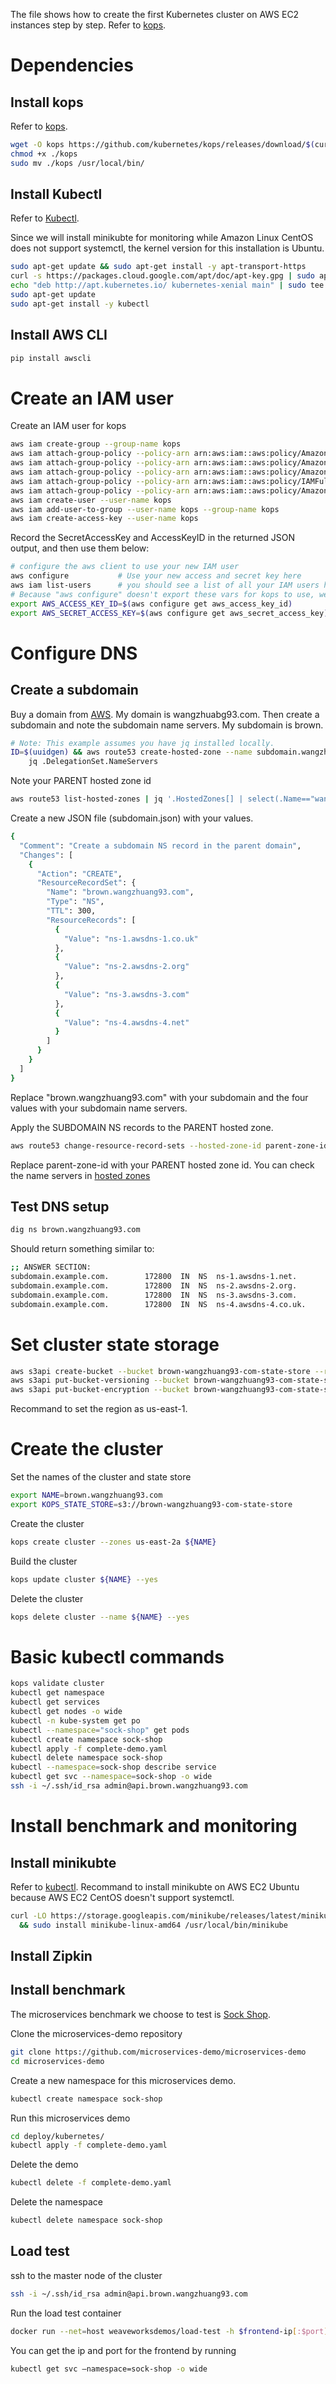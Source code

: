 The file shows how to create the first Kubernetes cluster on AWS EC2 instances step by step. 
Refer to [kops](https://github.com/alvenwong/kops/blob/master/docs/aws.md).
# Dependencies
## Install kops
Refer to [kops](https://github.com/kubernetes/kops/blob/master/docs/install.md).
```bash
wget -O kops https://github.com/kubernetes/kops/releases/download/$(curl -s https://api.github.com/repos/kubernetes/kops/releases/latest | grep tag_name | cut -d '"' -f 4)/kops-linux-amd64
chmod +x ./kops
sudo mv ./kops /usr/local/bin/
```
## Install Kubectl
Refer to [Kubectl](https://kubernetes.io/docs/tasks/tools/install-kubectl/). <p>
Since we will install minikubte for monitoring while Amazon Linux CentOS does not support systemctl, 
the kernel version for this installation is Ubuntu.
```bash
sudo apt-get update && sudo apt-get install -y apt-transport-https
curl -s https://packages.cloud.google.com/apt/doc/apt-key.gpg | sudo apt-key add -
echo "deb http://apt.kubernetes.io/ kubernetes-xenial main" | sudo tee -a /etc/apt/sources.list.d/kubernetes.list
sudo apt-get update
sudo apt-get install -y kubectl
```
## Install AWS CLI
```bash
pip install awscli
```

# Create an IAM user
Create an IAM user for kops

```bash
aws iam create-group --group-name kops
aws iam attach-group-policy --policy-arn arn:aws:iam::aws:policy/AmazonEC2FullAccess --group-name kops
aws iam attach-group-policy --policy-arn arn:aws:iam::aws:policy/AmazonRoute53FullAccess --group-name kops
aws iam attach-group-policy --policy-arn arn:aws:iam::aws:policy/AmazonS3FullAccess --group-name kops
aws iam attach-group-policy --policy-arn arn:aws:iam::aws:policy/IAMFullAccess --group-name kops
aws iam attach-group-policy --policy-arn arn:aws:iam::aws:policy/AmazonVPCFullAccess --group-name kops
aws iam create-user --user-name kops
aws iam add-user-to-group --user-name kops --group-name kops
aws iam create-access-key --user-name kops
```
Record the SecretAccessKey and AccessKeyID in the returned JSON output, and then use them below:
```bash
# configure the aws client to use your new IAM user
aws configure           # Use your new access and secret key here
aws iam list-users      # you should see a list of all your IAM users here
# Because "aws configure" doesn't export these vars for kops to use, we export them now
export AWS_ACCESS_KEY_ID=$(aws configure get aws_access_key_id)
export AWS_SECRET_ACCESS_KEY=$(aws configure get aws_secret_access_key)
```

# Configure DNS
## Create a subdomain
Buy a domain from [AWS](https://console.aws.amazon.com/route53/home). My domain is wangzhuabg93.com. 
Then create a subdomain and note the subdomain name servers. My subdomain is brown.
```bash
# Note: This example assumes you have jq installed locally.
ID=$(uuidgen) && aws route53 create-hosted-zone --name subdomain.wangzhuang93.com --caller-reference $ID | \
    jq .DelegationSet.NameServers
```
Note your PARENT hosted zone id
```bash
aws route53 list-hosted-zones | jq '.HostedZones[] | select(.Name=="wangzhuang93.com.") | .Id’
```
Create a new JSON file (subdomain.json) with your values.
```bash
{
  "Comment": "Create a subdomain NS record in the parent domain",
  "Changes": [
    {
      "Action": "CREATE",
      "ResourceRecordSet": {
        "Name": "brown.wangzhuang93.com",
        "Type": "NS",
        "TTL": 300,
        "ResourceRecords": [
          {
            "Value": "ns-1.awsdns-1.co.uk"
          },
          {
            "Value": "ns-2.awsdns-2.org"
          },
          {
            "Value": "ns-3.awsdns-3.com"
          },
          {
            "Value": "ns-4.awsdns-4.net"
          }
        ]
      }
    }
  ]
}
```
Replace "brown.wangzhuang93.com" with your subdomain and the four values with your subdomain name servers.<p>
Apply the SUBDOMAIN NS records to the PARENT hosted zone.
```bash
aws route53 change-resource-record-sets --hosted-zone-id parent-zone-id --change-batch file://subdomain.json
```
Replace parent-zone-id with your PARENT hosted zone id. You can check the name servers in 
[hosted zones](https://console.aws.amazon.com/route53/home#hosted-zones:)

## Test DNS setup
```bash
dig ns brown.wangzhuang93.com
```
Should return something similar to:
```bash
;; ANSWER SECTION:
subdomain.example.com.        172800  IN  NS  ns-1.awsdns-1.net.
subdomain.example.com.        172800  IN  NS  ns-2.awsdns-2.org.
subdomain.example.com.        172800  IN  NS  ns-3.awsdns-3.com.
subdomain.example.com.        172800  IN  NS  ns-4.awsdns-4.co.uk.
```

# Set cluster state storage 
```bash
aws s3api create-bucket --bucket brown-wangzhuang93-com-state-store --region us-east-1
aws s3api put-bucket-versioning --bucket brown-wangzhuang93-com-state-store  --versioning-configuration Status=Enabled
aws s3api put-bucket-encryption --bucket brown-wangzhuang93-com-state-store --server-side-encryption-configuration '{"Rules":[{"ApplyServerSideEncryptionByDefault":{"SSEAlgorithm":"AES256"}}]}'
```
Recommand to set the region as us-east-1. 

# Create the cluster
Set the names of the cluster and state store
```bash
export NAME=brown.wangzhuang93.com
export KOPS_STATE_STORE=s3://brown-wangzhuang93-com-state-store
```
Create the cluster
```bash
kops create cluster --zones us-east-2a ${NAME}
```
Build the cluster
```bash
kops update cluster ${NAME} --yes
```
Delete the cluster
```bash
kops delete cluster --name ${NAME} --yes
```

# Basic kubectl commands
```bash
kops validate cluster
kubectl get namespace
kubectl get services
kubectl get nodes -o wide
kubectl -n kube-system get po
kubectl --namespace="sock-shop" get pods 
kubectl create namespace sock-shop
kubectl apply -f complete-demo.yaml
kubectl delete namespace sock-shop
kubectl --namespace=sock-shop describe service
kubectl get svc --namespace=sock-shop -o wide
ssh -i ~/.ssh/id_rsa admin@api.brown.wangzhuang93.com
```

# Install benchmark and monitoring
## Install minikubte
Refer to [kubectl](https://kubernetes.io/docs/tasks/tools/install-kubectl/). 
Recommand to install minikubte on AWS EC2 Ubuntu because AWS EC2 CentOS doesn't support systemctl.
```bash
curl -LO https://storage.googleapis.com/minikube/releases/latest/minikube-linux-amd64 \
  && sudo install minikube-linux-amd64 /usr/local/bin/minikube
```
## Install Zipkin
## Install benchmark
The microservices benchmark we choose to test is [Sock Shop](https://microservices-demo.github.io/).<p>
Clone the microservices-demo repository
```bash
git clone https://github.com/microservices-demo/microservices-demo
cd microservices-demo
```
Create a new namespace for this microservices demo.
```bash
kubectl create namespace sock-shop
```
Run this microservices demo
```bash
cd deploy/kubernetes/
kubectl apply -f complete-demo.yaml
```
Delete the demo
```bash
kubectl delete -f complete-demo.yaml
```
Delete the namespace
```bash
kubectl delete namespace sock-shop
```
## Load test
ssh to the master node of the cluster
```bash
ssh -i ~/.ssh/id_rsa admin@api.brown.wangzhuang93.com
```
Run the load test container
```bash
docker run --net=host weaveworksdemos/load-test -h $frontend-ip[:$port] -r 100 -c 2
```
You can get the ip and port for the frontend by running
```bash
kubectl get svc —namespace=sock-shop -o wide
```
